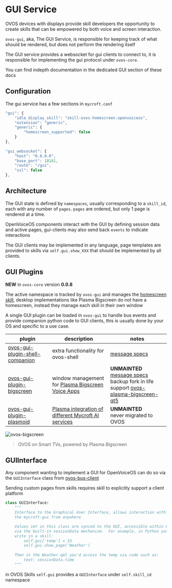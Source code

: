 # GUI Service

OVOS devices with displays provide skill developers the opportunity to create skills that can be empowered by both voice
and screen interaction.

`ovos-gui`, aka, The GUI Service, is responsible for keeping track of what should be rendered, but does not perform the
rendering itself

The GUI service provides a websocket for gui clients to connect to, it is responsible for implementing the gui protocol
under `ovos-core`.

You can find indepth documentation in the dedicated GUI section of these docs

## Configuration

The gui service has a few sections in `mycroft.conf`

```javascript
"gui": {
    "idle_display_skill": "skill-ovos-homescreen.openvoiceos",
    "extension": "generic",
    "generic": {
        "homescreen_supported": false
    }
},
  
"gui_websocket": {
    "host": "0.0.0.0",
    "base_port": 18181,
    "route": "/gui",
    "ssl": false
},
```

## Architecture

The GUI state is defined by `namespaces`, usually corresponding to a `skill_id`, each with any number
of `pages`. `pages` are ordered, but only 1 page is rendered at a time.

OpenVoiceOS components interact with the GUI by defining session data and active pages, gui-clients may also send
back `events` to indicate interactions

The GUI clients may be implemented in any language, page templates are provided to skills via `self.gui.show_XXX` that
should be implemented by all clients.

## GUI Plugins

**NEW** in `ovos-core` version **0.0.8**

The active namespace is tracked by `ovos-gui` and manages
the [homescreen skill](https://github.com/OpenVoiceOS/skill-ovos-homescreen), desktop implementations like Plasma
Bigscreen do not have a homescreen, instead they manage each skill in their own window

A single GUI plugin can be loaded in `ovos-gui` to handle bus events and provide companion python code to GUI clients,
this is usually done by your OS and specific to a use case.

| plugin                                                                                            | description                                                                                                                                       | notes                                                                                                                                                                                                                 |
|---------------------------------------------------------------------------------------------------|---------------------------------------------------------------------------------------------------------------------------------------------------|-----------------------------------------------------------------------------------------------------------------------------------------------------------------------------------------------------------------------|
| [ovos-gui-plugin-shell-companion](https://github.com/OpenVoiceOS/ovos-gui-plugin-shell-companion) | extra functionality for ovos-shell                                                                                                                | [message specs](https://openvoiceos.github.io/message_spec/shell)                                                                                                                                                     |
| [ovos-gui-plugin-bigscreen](https://github.com/OVOSHatchery/ovos-gui-plugin-bigscreen)            | window management for [Plasma Bigscreen](https://invent.kde.org/plasma/plasma-bigscreen) [Voice Apps](https://plasma-bigscreen.org/docs/develop/) | **UNMAINTED** <br> [message specs](https://openvoiceos.github.io/message_spec/gui_bigscreen/) <br> backup fork in life support [ovos-plasma-bigscreen-qt5](https://github.com/OVOSHatchery/ovos-plasma-bigscreen-qt5) |
| [ovos-gui-plugin-plasmoid](https://github.com/OVOSHatchery/ovos-gui-plugin-plasmoid)              | [Plasma integration of different Mycroft AI services](https://invent.kde.org/utilities/mycroft-plasmoid)                                          | **UNMAINTED** <br> never migrated to OVOS                                                                                                                                                                             |


![ovos-bigscreen](https://github.com/OpenVoiceOS/ovos-plasma-bigscreen/assets/33701864/afcc5e15-146b-4f38-be8d-0e5a56acaa55)

> OVOS on Smart TVs, powered by Plasma Bigscreen

## GUIInterface

Any component wanting to implement a GUI for OpenVoiceOS can do so via the `GUIInterface` class
from [ovos-bus-client](https://github.com/OpenVoiceOS/ovos-bus-client/blob/dev/ovos_bus_client/apis/gui.py)

Sending custom pages from skills requires skill to explicitly support a client platform

```python
class GUIInterface:
    """
    Interface to the Graphical User Interface, allows interaction with
    the mycroft-gui from anywhere

    Values set in this class are synced to the GUI, accessible within QML
    via the built-in sessionData mechanism.  For example, in Python you can
    write in a skill:
        self.gui['temp'] = 33
        self.gui.show_page('Weather')
        
    Then in the Weather.qml you'd access the temp via code such as:
        text: sessionData.time
    """
```

in OVOS Skills `self.gui` provides a `GUIInterface`  under `self.skill_id` namespace
